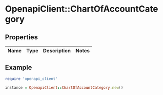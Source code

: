 # OpenapiClient::ChartOfAccountCategory

## Properties

| Name | Type | Description | Notes |
| ---- | ---- | ----------- | ----- |

## Example

```ruby
require 'openapi_client'

instance = OpenapiClient::ChartOfAccountCategory.new()
```

